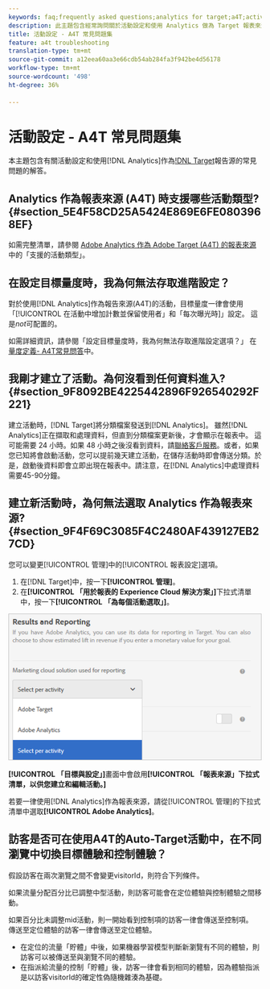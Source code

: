 ```yaml
---
keywords: faq;frequently asked questions;analytics for target;a4T;activity setup
description: 此主題包含經常詢問關於活動設定和使用 Analytics 做為 Target 報表來源 (A4T) 問題的回答。
title: 活動設定 - A4T 常見問題集
feature: a4t troubleshooting
translation-type: tm+mt
source-git-commit: a12eea60aa3e66cdb54ab284fa3f942be4d56178
workflow-type: tm+mt
source-wordcount: '498'
ht-degree: 36%

---
```



# 活動設定 - A4T 常見問題集

本主題包含有關活動設定和使用[!DNL Analytics]作為[!DNL Target](A4T)報告源的常見問題的解答。

## Analytics 作為報表來源 (A4T) 時支援哪些活動類型?{#section_5E4F58CD25A5424E869E6FE0803968EF}

如需完整清單，請參閱 [Adobe Analytics 作為 Adobe Target (A4T) 的報表來源](/help/c-integrating-target-with-mac/a4t/a4t.md#concept_7540C8C04259434AB6EE33B09F47A1DE)中的「支援的活動類型」。

## 在設定目標量度時，我為何無法存取進階設定？

對於使用[!DNL Analytics]作為報告來源(A4T)的活動，目標量度一律會使用「[!UICONTROL 在活動中增加計數並保留使用者」和「每次曝光時]」設定。 這是&#x200B;*not*&#x200B;可配置的。

如需詳細資訊，請參閱「設定目標量度時，我為何無法存取進階設定選項？」 在[量度定義- A4T常見問答](/help/c-integrating-target-with-mac/a4t/r-a4t-faq/a4t-faq-metric-definition.md)中。

## 我剛才建立了活動。為何沒看到任何資料進入?  {#section_9F8092BE4225442896F926540292F221}

建立活動時，[!DNL Target]將分類檔案發送到[!DNL Analytics]。 雖然[!DNL Analytics]正在擷取和處理資料，但直到分類檔案更新後，才會顯示在報表中。 這可能需要 24 小時。如果 48 小時之後沒看到資料，請[聯絡客戶服務](/help/cmp-resources-and-contact-information.md#reference_ACA3391A00EF467B87930A450050077C)。或者，如果您已知將會啟動活動，您可以提前幾天建立活動，在儲存活動時即會傳送分類。於是，啟動後資料即會立即出現在報表中。請注意，在[!DNL Analytics]中處理資料需要45-90分鐘。

## 建立新活動時，為何無法選取 Analytics 作為報表來源?  {#section_9F4F69C3085F4C2480AF439127EB27CD}

您可以變更[!UICONTROL 管理]中的[!UICONTROL 報表設定]選項。

1. 在[!DNL Target]中，按一下&#x200B;**[!UICONTROL 管理]**。
1. 在&#x200B;**[!UICONTROL 「用於報表的 Experience Cloud 解決方案」]**&#x200B;下拉式清單中，按一下&#x200B;**[!UICONTROL 「為每個活動選取」]**。

![](assets/select-per-activity.png)

**[!UICONTROL 「目標與設定」]**&#x200B;畫面中會啟用&#x200B;**[!UICONTROL 「報表來源」下拉式清單，以供您建立和編輯活動。]**

若要一律使用[!DNL Analytics]作為報表來源，請從[!UICONTROL 管理]的下拉式清單中選取&#x200B;**[!UICONTROL Adobe Analytics]**。

## 訪客是否可在使用A4T的Auto-Target活動中，在不同瀏覽中切換目標體驗和控制體驗？

假設訪客在兩次瀏覽之間不會變更visitorId，則符合下列條件。

如果流量分配百分比已調整中型活動，則訪客可能會在定位體驗與控制體驗之間移動。

如果百分比未調整mid活動，則一開始看到控制項的訪客一律會傳送至控制項。 傳送至定位體驗的訪客一律會傳送至定位體驗。

* 在定位的流量「貯體」中後，如果機器學習模型判斷新瀏覽有不同的體驗，則訪客可以被傳送至與瀏覽不同的體驗。
* 在指派給流量的控制「貯體」後，訪客一律會看到相同的體驗，因為體驗指派是以訪客visitorId的確定性偽隨機雜湊為基礎。

